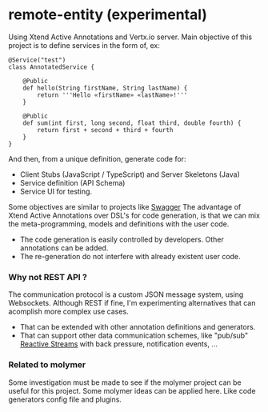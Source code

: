 # remote-entity (experimental)

Using Xtend Active Annotations and Vertx.io server.
Main objective of this project is to define services in the form of, ex:
```
@Service("test")
class AnnotatedService {
	
	@Public
	def hello(String firstName, String lastName) {
		return '''Hello «firstName» «lastName»!'''
	}
	
	@Public
	def sum(int first, long second, float third, double fourth) {
		return first + second + third + fourth
	}
}
```

And then, from a unique definition, generate code for:
* Client Stubs (JavaScript / TypeScript) and Server Skeletons (Java)
* Service definition (API Schema)
* Service UI for testing.

Some objectives are similar to projects like [Swagger](http://swagger.io/)
The advantage of Xtend Active Annotations over DSL's for code generation, is that we can mix the meta-programming, models and definitions with the user code.
* The code generation is easily controlled by developers. Other annotations can be added.
* The re-generation do not interfere with already existent user code.


### Why not REST API ?
The communication protocol is a custom JSON message system, using Websockets. 
Although REST if fine, I'm experimenting alternatives that can acomplish more complex use cases.
* That can be extended with other annotation definitions and generators.
* That can support other data communication schemes, like "pub/sub" [Reactive Streams](https://github.com/reactive-streams/reactive-streams-jvm/) with back pressure, notification events, ...

### Related to molymer 
Some investigation must be made to see if the molymer project can be useful for this project.
Some molymer ideas can be applied here. Like code generators config file and plugins.
